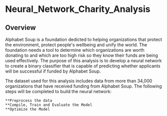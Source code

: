 # Neural_Network_Charity_Analysis

## Overview

Alphabet Soup is a foundation dedicted to helping organizations that protect the environment, protect people's wellbeing and unify the world.  The foundation needs a tool to determine which organizations are worth donating to and which are too high risk so they know their funds are being used effectively.  The purpose of this analysis is to develop a neural network to create a binary classifier that is capable of predicting whether applicants will be successful if funded by Alphabet Soup.

The dataset used for this analysis includes data from more than 34,000 organizations that have received funding from Alphabet Soup.  The following steps will be completed to build the neural network:

    **Preprocess the data
    **Compile, Train and Evaluate the Model
    **Optimize the Model
    
    
